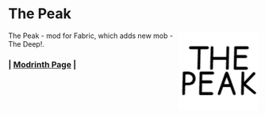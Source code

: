 # The Peak

<img align="right" width="160" src="src/main/resources/assets/the_peak/icon.png">
The Peak - mod for Fabric, which adds new mob - The Deep!.

### | [Modrinth Page](https://modrinth.com/mod/the-peak(the-deep)) |
